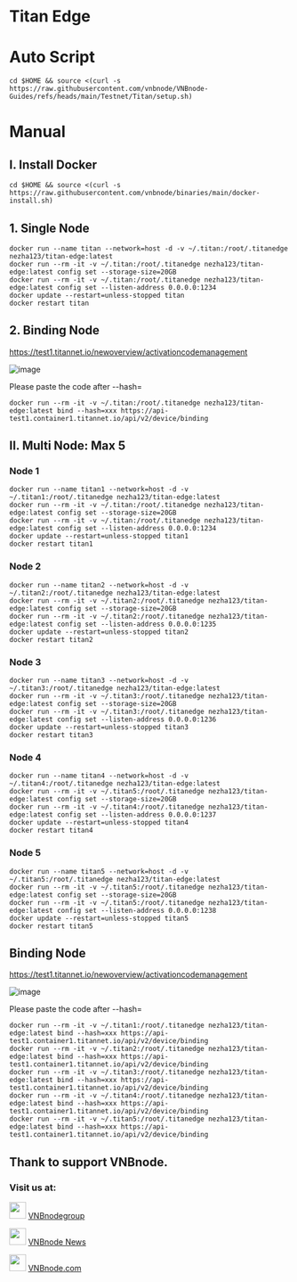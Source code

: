 # Titan Edge
# Auto Script
```
cd $HOME && source <(curl -s https://raw.githubusercontent.com/vnbnode/VNBnode-Guides/refs/heads/main/Testnet/Titan/setup.sh)
```
# Manual
## I. Install Docker
```
cd $HOME && source <(curl -s https://raw.githubusercontent.com/vnbnode/binaries/main/docker-install.sh)
```
## 1. Single Node
```
docker run --name titan --network=host -d -v ~/.titan:/root/.titanedge nezha123/titan-edge:latest
docker run --rm -it -v ~/.titan:/root/.titanedge nezha123/titan-edge:latest config set --storage-size=20GB
docker run --rm -it -v ~/.titan:/root/.titanedge nezha123/titan-edge:latest config set --listen-address 0.0.0.0:1234
docker update --restart=unless-stopped titan
docker restart titan
```
## 2. Binding Node
https://test1.titannet.io/newoverview/activationcodemanagement

![image](https://github.com/user-attachments/assets/251829a8-5815-469e-abb4-6ada76bb9956)

Please paste the code after --hash=
```
docker run --rm -it -v ~/.titan:/root/.titanedge nezha123/titan-edge:latest bind --hash=xxx https://api-test1.container1.titannet.io/api/v2/device/binding
```
## II. Multi Node: Max 5
### Node 1
```
docker run --name titan1 --network=host -d -v ~/.titan1:/root/.titanedge nezha123/titan-edge:latest
docker run --rm -it -v ~/.titan:/root/.titanedge nezha123/titan-edge:latest config set --storage-size=20GB
docker run --rm -it -v ~/.titan:/root/.titanedge nezha123/titan-edge:latest config set --listen-address 0.0.0.0:1234
docker update --restart=unless-stopped titan1
docker restart titan1
```
### Node 2
```
docker run --name titan2 --network=host -d -v ~/.titan2:/root/.titanedge nezha123/titan-edge:latest
docker run --rm -it -v ~/.titan2:/root/.titanedge nezha123/titan-edge:latest config set --storage-size=20GB
docker run --rm -it -v ~/.titan2:/root/.titanedge nezha123/titan-edge:latest config set --listen-address 0.0.0.0:1235
docker update --restart=unless-stopped titan2
docker restart titan2
```
### Node 3
```
docker run --name titan3 --network=host -d -v ~/.titan3:/root/.titanedge nezha123/titan-edge:latest
docker run --rm -it -v ~/.titan3:/root/.titanedge nezha123/titan-edge:latest config set --storage-size=20GB
docker run --rm -it -v ~/.titan3:/root/.titanedge nezha123/titan-edge:latest config set --listen-address 0.0.0.0:1236
docker update --restart=unless-stopped titan3
docker restart titan3
```
### Node 4
```
docker run --name titan4 --network=host -d -v ~/.titan4:/root/.titanedge nezha123/titan-edge:latest
docker run --rm -it -v ~/.titan5:/root/.titanedge nezha123/titan-edge:latest config set --storage-size=20GB
docker run --rm -it -v ~/.titan4:/root/.titanedge nezha123/titan-edge:latest config set --listen-address 0.0.0.0:1237
docker update --restart=unless-stopped titan4
docker restart titan4
```
### Node 5
```
docker run --name titan5 --network=host -d -v ~/.titan5:/root/.titanedge nezha123/titan-edge:latest
docker run --rm -it -v ~/.titan5:/root/.titanedge nezha123/titan-edge:latest config set --storage-size=20GB
docker run --rm -it -v ~/.titan5:/root/.titanedge nezha123/titan-edge:latest config set --listen-address 0.0.0.0:1238
docker update --restart=unless-stopped titan5
docker restart titan5
```
## Binding Node
https://test1.titannet.io/newoverview/activationcodemanagement

![image](https://github.com/user-attachments/assets/251829a8-5815-469e-abb4-6ada76bb9956)

Please paste the code after --hash=
```
docker run --rm -it -v ~/.titan1:/root/.titanedge nezha123/titan-edge:latest bind --hash=xxx https://api-test1.container1.titannet.io/api/v2/device/binding
docker run --rm -it -v ~/.titan2:/root/.titanedge nezha123/titan-edge:latest bind --hash=xxx https://api-test1.container1.titannet.io/api/v2/device/binding
docker run --rm -it -v ~/.titan3:/root/.titanedge nezha123/titan-edge:latest bind --hash=xxx https://api-test1.container1.titannet.io/api/v2/device/binding
docker run --rm -it -v ~/.titan4:/root/.titanedge nezha123/titan-edge:latest bind --hash=xxx https://api-test1.container1.titannet.io/api/v2/device/binding
docker run --rm -it -v ~/.titan5:/root/.titanedge nezha123/titan-edge:latest bind --hash=xxx https://api-test1.container1.titannet.io/api/v2/device/binding
```

## Thank to support VNBnode.
### Visit us at:

<img src="https://user-images.githubusercontent.com/50621007/183283867-56b4d69f-bc6e-4939-b00a-72aa019d1aea.png" width="30"/> <a href="https://t.me/VNBnodegroup" target="_blank">VNBnodegroup</a>

<img src="https://user-images.githubusercontent.com/50621007/183283867-56b4d69f-bc6e-4939-b00a-72aa019d1aea.png" width="30"/> <a href="https://t.me/Vnbnode" target="_blank">VNBnode News</a>

<img src="https://github.com/vnbnode/binaries/blob/main/Logo/VNBnode.jpg" width="30"/> <a href="https://VNBnode.com" target="_blank">VNBnode.com</a>
